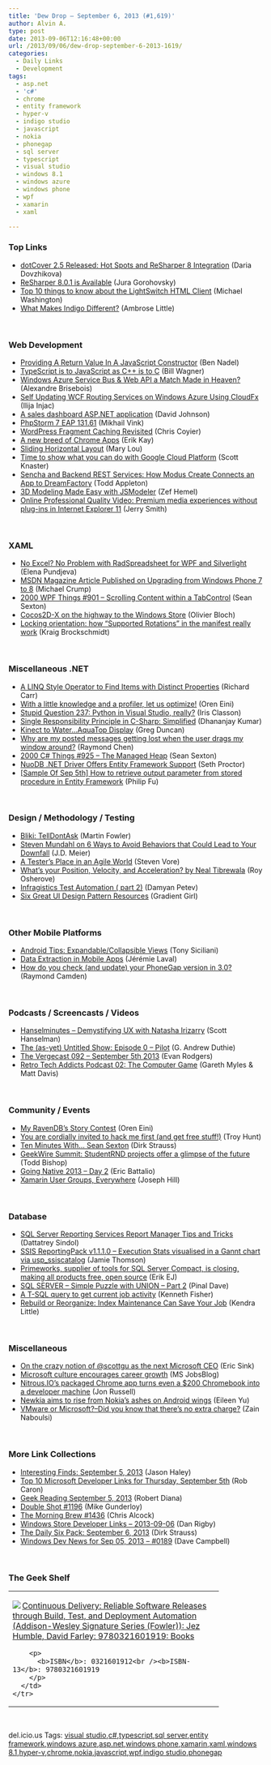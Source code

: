 ```yaml
---
title: 'Dew Drop – September 6, 2013 (#1,619)'
author: Alvin A.
type: post
date: 2013-09-06T12:16:48+00:00
url: /2013/09/06/dew-drop-september-6-2013-1619/
categories:
  - Daily Links
  - Development
tags:
  - asp.net
  - 'c#'
  - chrome
  - entity framework
  - hyper-v
  - indigo studio
  - javascript
  - nokia
  - phonegap
  - sql server
  - typescript
  - visual studio
  - windows 8.1
  - windows azure
  - windows phone
  - wpf
  - xamarin
  - xaml

---
```

### <a name="top"></a>Top Links

  * <a href="http://blogs.jetbrains.com/dotnet/2013/09/dotcover-25-released-hot-spots-and-resharper-8-integration/" target="_blank">dotCover 2.5 Released: Hot Spots and ReSharper 8 Integration</a> (Daria Dovzhikova)
  * <a href="http://blogs.jetbrains.com/dotnet/2013/09/resharper-801-is-available/" target="_blank">ReSharper 8.0.1 is Available</a> (Jura Gorohovsky)
  * <a href="http://lightswitchhelpwebsite.com/Blog/tabid/61/EntryId/2217/Top-10-things-to-know-about-the-LightSwitch-HTML-Client.aspx" target="_blank">Top 10 things to know about the LightSwitch HTML Client</a> (Michael Washington)
  * <a href="http://www.infragistics.com/community/blogs/indigo-studio/archive/2013/09/05/what-makes-indigo-different.aspx" target="_blank">What Makes Indigo Different?</a> (Ambrose Little)

&#160;

### <a name="web"></a>Web Development

  * <a href="http://www.bennadel.com/blog/2522-Providing-A-Return-Value-In-A-JavaScript-Constructor.htm" target="_blank">Providing A Return Value In A JavaScript Constructor</a> (Ben Nadel)
  * <a href="http://feedproxy.google.com/~r/billwagner/~3/jfh4rc9jGgo/typescript-is-to-javascript-as-c-is-to-c" target="_blank">TypeScript is to JavaScript as C++ is to C</a> (Bill Wagner)
  * <a href="http://alexandrebrisebois.wordpress.com/2013/09/05/windows-azure-service-bus-web-api-a-match-made-in-heaven/" target="_blank">Windows Azure Service Bus & Web API a Match Made in Heaven?</a> (Alexandre Brisebois)
  * <a href="http://feeds.dzone.com/~r/zones/dotnet/~3/VzMoo9axrug/self-updating-wcf-routing-2" target="_blank">Self Updating WCF Routing Services on Windows Azure Using CloudFx</a> (Ilija Injac)
  * <a href="http://feeds.dzone.com/~r/zones/css/~3/ovS-qFYmCUY/sales-dashboard-aspnet-0" target="_blank">A sales dashboard ASP.NET application</a> (David Johnson)
  * <a href="http://blog.jetbrains.com/phpstorm/2013/09/phpstorm-7-eap-131-61/?utm_source=rss&utm_medium=rss&utm_campaign=phpstorm-7-eap-131-61" target="_blank">PhpStorm 7 EAP 131.61</a> (Mikhail Vink)
  * <a href="http://css-tricks.com/wordpress-fragment-caching-revisited/" target="_blank">WordPress Fragment Caching Revisited</a> (Chris Coyier)
  * <a href="http://feedproxy.google.com/~r/blogspot/Egta/~3/z9Qtzda6cjs/a-new-breed-of-chrome-apps.html" target="_blank">A new breed of Chrome Apps</a> (Erik Kay)
  * <a href="http://feedproxy.google.com/~r/tympanus/~3/cLMWK5dNJ0U/" target="_blank">Sliding Horizontal Layout</a> (Mary Lou)
  * <a href="http://feedproxy.google.com/~r/GDBcode/~3/QMcvlzJAB-E/time-to-show-what-you-can-do-with.html" target="_blank">Time to show what you can do with Google Cloud Platform</a> (Scott Knaster)
  * <a href="http://feedproxy.google.com/~r/extblog/~3/Rg7evOsAuhU/" target="_blank">Sencha and Backend REST Services: How Modus Create Connects an App to DreamFactory</a> (Todd Appleton)
  * <a href="http://www.infoq.com/news/2013/09/jsmodeler" target="_blank">3D Modeling Made Easy with JSModeler</a> (Zef Hemel)
  * <a href="http://blogs.msdn.com/b/ie/archive/2013/09/05/online-professional-quality-video-premium-media-experiences-without-plug-ins-in-internet-explorer-11.aspx" target="_blank">Online Professional Quality Video: Premium media experiences without plug-ins in Internet Explorer 11</a> (Jerry Smith)

&#160;

### <a name="silverlight"></a>XAML

  * <a href="http://feedproxy.google.com/~r/Telerik/~3/3qZtZL-ZYDQ/no-excel-no-problem-with-radspreadsheet-for-wpf-and-silverlight" target="_blank">No Excel? No Problem with RadSpreadsheet for WPF and Silverlight</a> (Elena Pundjeva)
  * <a href="http://feedproxy.google.com/~r/MichaelCrump/~3/1c9Ddds26Q0/msdn-magazine-article-published-on-upgrading-from-windows-phone-7-to-8" target="_blank">MSDN Magazine Article Published on Upgrading from Windows Phone 7 to 8</a> (Michael Crump)
  * <a href="http://wpf.2000things.com/2013/09/06/901-scrolling-content-within-a-tabcontrol/" target="_blank">2000 WPF Things #901 – Scrolling Content within a TabControl</a> (Sean Sexton)
  * <a href="http://blogs.msdn.com/b/interoperability/archive/2013/09/05/cocos2d-x-on-the-highway-to-the-windows-store.aspx" target="_blank">Cocos2D-X on the highway to the Windows Store</a> (Olivier Bloch)
  * <a href="http://kraigbrockschmidt.com/blog/?p=1093" target="_blank">Locking orientation: how “Supported Rotations” in the manifest really work</a> (Kraig Brockschmidt)

&#160;

### <a name="dotnet"></a>Miscellaneous .NET

  * <a href="http://feedproxy.google.com/~r/BlackwaspLatestAdditions/~3/Ew0Lzfi4vx0/RSSLanding.aspx" target="_blank">A LINQ Style Operator to Find Items with Distinct Properties</a> (Richard Carr)
  * <a href="http://feedproxy.google.com/~r/AyendeRahien/~3/ZGTa6zK3zHo/with-a-little-knowledge-and-a-profiler-let-us-optimize" target="_blank">With a little knowledge and a profiler, let us optimize!</a> (Oren Eini)
  * <a href="http://irisclasson.com/2013/09/05/stupid-question-237-python-in-visual-studio-really/" target="_blank">Stupid Question 237: Python in Visual Studio, really?</a> (Iris Classon)
  * <a href="http://debugmode.net/2013/09/06/single-responsibility-principle-in-c-sharp-simplified/" target="_blank">Single Responsibility Principle in C-Sharp: Simplified</a> (Dhananjay Kumar)
  * <a href="http://channel9.msdn.com/coding4fun/kinect/Kinect-to-WaterAquaTop-Display" target="_blank">Kinect to Water&#8230;AquaTop Display</a> (Greg Duncan)
  * <a href="http://blogs.msdn.com/b/oldnewthing/archive/2013/09/05/10446457.aspx" target="_blank">Why are my posted messages getting lost when the user drags my window around?</a> (Raymond Chen)
  * <a href="http://csharp.2000things.com/2013/09/06/925-the-managed-heap/" target="_blank">2000 C# Things #925 – The Managed Heap</a> (Sean Sexton)
  * <a href="http://feeds.dzone.com/~r/zones/dotnet/~3/68cG5sCzUJI/nuodb-net-driver-offers-entity" target="_blank">NuoDB .NET Driver Offers Entity Framework Support</a> (Seth Proctor)
  * <a href="http://blogs.msdn.com/b/codefx/archive/2013/09/06/sample-of-sep-5th-how-to-retrieve-output-parameter-from-stored-procedure-in-entity-framework.aspx" target="_blank">[Sample Of Sep 5th] How to retrieve output parameter from stored procedure in Entity Framework</a> (Philip Fu)

&#160;

### <a name="design"></a>Design / Methodology / Testing

  * <a href="http://martinfowler.com/bliki/TellDontAsk.html" target="_blank">Bliki: TellDontAsk</a> (Martin Fowler)
  * <a href="http://feedproxy.google.com/~r/SourcesOfInsight/~3/DGZ8zacVTpc/" target="_blank">Steven Mundahl on 6 Ways to Avoid Behaviors that Could Lead to Your Downfall</a> (J.D. Meier)
  * <a href="http://feedproxy.google.com/~r/TestStudio/~3/zYLGMKIWl8I/A-Tester-s-Place-in-an-Agile-World.aspx" target="_blank">A Tester’s Place in an Agile World</a> (Steven Vore)
  * <a href="http://feedproxy.google.com/~r/5whys/~3/bKv5gaZEVJE/whats-your-position-velocity-and-acceleration-by-neal-tibrew.html" target="_blank">What&#8217;s your Position, Velocity, and Acceleration? by Neal Tibrewala</a> (Roy Osherove)
  * <a href="http://www.infragistics.com/community/blogs/damyan_petev/archive/2013/09/05/infragistics-test-automation-part-2.aspx" target="_blank">Infragistics Test Automation ( part 2)</a> (Damyan Petev)
  * <a href="http://www.infragistics.com/community/blogs/gradientgirl/archive/2013/09/05/six-great-websites-where-you-can-find-user-interface-design-patterns.aspx" target="_blank">Six Great UI Design Pattern Resources</a> (Gradient Girl)

&#160;

### <a name="mobile"></a>Other Mobile Platforms

  * <a href="http://java.dzone.com/articles/android-tips" target="_blank">Android Tips: Expandable/Collapsible Views</a> (Tony Siciliani)
  * <a href="http://blog.xamarin.com/data-extraction-in-mobile-apps/" target="_blank">Data Extraction in Mobile Apps</a> (Jérémie Laval)
  * <a href="http://architects.dzone.com/articles/how-do-you-check-and-update" target="_blank">How do you check (and update) your PhoneGap version in 3.0?</a> (Raymond Camden)

&#160;

### <a name="podcasts"></a>Podcasts / Screencasts / Videos

  * <a href="http://feedproxy.google.com/~r/HanselminutesWMA/~3/Godi_MLACFQ/default.aspx" target="_blank">Hanselminutes &#8211; Demystifying UX with Natasha Irizarry</a> (Scott Hanselman)
  * <a href="http://feeds.devhammer.net/~r/devhammer/~3/kEJyCLLR1bE/the-as-yet-untitled-show-episode-0---pilot" target="_blank">The (as-yet) Untitled Show: Episode 0 &#8211; Pilot</a> (G. Andrew Duthie)
  * <a href="http://www.theverge.com/2013/9/5/4698868/the-vergecast-092-september-5th-2013" target="_blank">The Vergecast 092 &#8211; September 5th 2013</a> (Evan Rodgers)
  * <a href="http://www.tracyandmatt.co.uk/blogs/index.php/retro-tech-addicts-podcast-02-the-comput" target="_blank">Retro Tech Addicts Podcast 02: The Computer Game</a> (Gareth Myles & Matt Davis)

&#160;

### <a name="events"></a>Community / Events

  * <a href="http://feedproxy.google.com/~r/AyendeRahien/~3/G7hQE1vMrCc/my-ravendbs-story-contest" target="_blank">My RavenDB’s Story Contest</a> (Oren Eini)
  * <a href="http://feedproxy.google.com/~r/TroyHunt/~3/0paRGJTTM4g/you-are-cordially-invited-to-hack-me.html" target="_blank">You are cordially invited to hack me first (and get free stuff!)</a> (Troy Hunt)
  * <a href="http://feeds.feedblitz.com/~/46029241/0/dirkstrauss~Ten-Minutes-With-Sean-Sexton" target="_blank">Ten Minutes With… Sean Sexton</a> (Dirk Strauss)
  * <a href="http://feedproxy.google.com/~r/geekwire/~3/GyNVsHRNHt4/" target="_blank">GeekWire Summit: StudentRND projects offer a glimpse of the future</a> (Todd Bishop)
  * <a href="http://blogs.msdn.com/b/vcblog/archive/2013/09/05/going-native-2013-day-2.aspx" target="_blank">Going Native 2013 &#8211; Day 2</a> (Eric Battalio)
  * <a href="http://blog.xamarin.com/xamarin-user-groups-everywhere/" target="_blank">Xamarin User Groups, Everywhere</a> (Joseph Hill)

&#160;

### <a name="sql"></a>Database

  * <a href="http://feedproxy.google.com/~r/MSSQLTips-LatestSqlServerTips/~3/JqSWlncOW6g/tip.asp" target="_blank">SQL Server Reporting Services Report Manager Tips and Tricks</a> (Dattatrey Sindol)
  * <a href="http://feedproxy.google.com/~r/jamiet/~3/EtjwqCIwfKg/ssis-reportingpack-v1-1-1-0-execution-stats-visualised-in-a-gannt-chart-via-usp-ssiscatalog.aspx" target="_blank">SSIS ReportingPack v1.1.1.0 – Execution Stats visualised in a Gannt chart via usp_ssiscatalog</a> (Jamie Thomson)
  * <a href="http://feedproxy.google.com/~r/ErikejBlogsAboutSqlCompactnetAndRelatedStuff/~3/CpaAONb2hfI/primeworks-supplier-of-tools-for-sql.html" target="_blank">Primeworks, supplier of tools for SQL Server Compact, is closing, making all products free, open source</a> (Erik EJ)
  * <a href="http://blog.sqlauthority.com/2013/09/06/sql-server-simple-puzzle-with-union-part-2/" target="_blank">SQL SERVER – Simple Puzzle with UNION – Part 2</a> (Pinal Dave)
  * <a href="http://www.sqlservercentral.com/blogs/sqlstudies/2013/09/05/a-t-sql-query-to-get-current-job-activity/" target="_blank">A T-SQL query to get current job activity</a> (Kenneth Fisher)
  * <a href="http://feedproxy.google.com/~r/BrentOzar-SqlServerDba/~3/Tug1sVz9TJU/" target="_blank">Rebuild or Reorganize: Index Maintenance Can Save Your Job</a> (Kendra Little)

&#160;

### <a name="misc"></a>Miscellaneous

  * <a href="http://www.ericsink.com/entries/next_msft_ceo.html" target="_blank">On the crazy notion of @scottgu as the next Microsoft CEO</a> (Eric Sink)
  * <a href="http://feeds.microsoftjobsblog.com/~r/MicrosoftJobsBlog/~3/H4uzIjVZRSc/" target="_blank">Microsoft culture encourages career growth</a> (MS JobsBlog)
  * <a href="http://thenextweb.com/apps/2013/09/06/nitrous-ios-packaged-chrome-app-turns-even-a-200-chromebook-into-a-developer-machine/?utm_source=feedburner&utm_medium=feed&utm_campaign=Feed:+TheNextWeb+(The+Next+Web+All+Stories)" target="_blank">Nitrous.IO’s packaged Chrome app turns even a $200 Chromebook into a developer machine</a> (Jon Russell)
  * <a href="http://feedproxy.google.com/~r/cnet/tcoc/~3/wTrNhR4Sd2Y/story01.htm" target="_blank">Newkia aims to rise from Nokia&#8217;s ashes on Android wings</a> (Eileen Yu)
  * <a href="http://feedproxy.google.com/~r/zainnab/~3/rNAf-LnpUQc/vmware-or-microsoft-did-you-know-that-there-s-no-extra-charge.aspx" target="_blank">VMware or Microsoft?–Did you know that there’s no extra charge?</a> (Zain Naboulsi)

&#160;

### <a name="links"></a>More Link Collections

  * <a href="http://jasonhaley.com/blog/post/2013/09/05/Interesting-Finds-September-5-2013.aspx" target="_blank">Interesting Finds: September 5, 2013</a> (Jason Haley)
  * <a href="http://blogs.msdn.com/b/robcaron/archive/2013/09/05/top-10-microsoft-developer-links-for-thursday-september-5th.aspx" target="_blank">Top 10 Microsoft Developer Links for Thursday, September 5th</a> (Rob Caron)
  * <a href="http://feeds.regulargeek.com/~r/RegularGeek/~3/1g3hbP2F2Js/" target="_blank">Geek Reading September 5, 2013</a> (Robert Diana)
  * <a href="http://afreshcup.com/home/2013/9/6/double-shot-1196.html" target="_blank">Double Shot #1196</a> (Mike Gunderloy)
  * <a href="http://feedproxy.google.com/~r/ReflectivePerspective/~3/68qeU51cCjA/" target="_blank">The Morning Brew #1436</a> (Chris Alcock)
  * <a href="http://feedproxy.google.com/~r/DanRigby/~3/iuG-QLSD2Zk/" target="_blank">Windows Store Developer Links &#8211; 2013-09-06</a> (Dan Rigby)
  * <a href="http://feeds.feedblitz.com/~/46027810/0/dirkstrauss~The-Daily-Six-Pack-September" target="_blank">The Daily Six Pack: September 6, 2013</a> (Dirk Strauss)
  * <a href="http://www.windowsdevnews.com/Blogs.aspx?ID=262" target="_blank">Windows Dev News for Sep 05, 2013 &#8211; #0189</a> (Dave Campbell)

&#160;

### <a name="shelf"></a>The Geek Shelf

<div id="scid:7dc1bd33-94bd-46fd-a20b-0131235bcd47:19b6ad44-1ada-4981-bc9b-b1992611bec5" class="wlWriterEditableSmartContent" style="float: none; padding-bottom: 0px; padding-top: 0px; padding-left: 0px; margin: 0px; display: inline; padding-right: 0px">
  <table cellspacing="0" cellpadding="2" width="400" border="0" unselectable="on">
    <tr>
      <td valign="top" width="400">
        <p>
          <a title="Continuous Delivery: Reliable Software Releases through Build, Test, and Deployment Automation (Addison-Wesley Signature Series (Fowler)): Jez Humble, David Farley: 9780321601919: Books" href="http://www.amazon.com/exec/obidos/ASIN/0321601912/alvinashcraft-20"><img data-recalc-dims="1" decoding="async" src="https://i0.wp.com/images.amazon.com/images/P/0321601912.01.MZZZZZZZ.jpg?w=660" border="0" align="left" style="float:left" />Continuous Delivery: Reliable Software Releases through Build, Test, and Deployment Automation (Addison-Wesley Signature Series (Fowler)): Jez Humble, David Farley: 9780321601919: Books</a>
        </p>
        
        <p>
          <b>ISBN</b>: 0321601912<br /><b>ISBN-13</b>: 9780321601919
        </p>
      </td>
    </tr>
  </table>
</div>

&#160;

<div id="scid:0767317B-992E-4b12-91E0-4F059A8CECA8:80a3154c-631f-466c-bd86-e2d237d44204" class="wlWriterEditableSmartContent" style="float: none; padding-bottom: 0px; padding-top: 0px; padding-left: 0px; margin: 0px; display: inline; padding-right: 0px">
  del.icio.us Tags: <a href="http://del.icio.us/popular/visual+studio" rel="tag">visual studio</a>,<a href="http://del.icio.us/popular/c%23" rel="tag">c#</a>,<a href="http://del.icio.us/popular/typescript" rel="tag">typescript</a>,<a href="http://del.icio.us/popular/sql+server" rel="tag">sql server</a>,<a href="http://del.icio.us/popular/entity+framework" rel="tag">entity framework</a>,<a href="http://del.icio.us/popular/windows+azure" rel="tag">windows azure</a>,<a href="http://del.icio.us/popular/asp.net" rel="tag">asp.net</a>,<a href="http://del.icio.us/popular/windows+phone" rel="tag">windows phone</a>,<a href="http://del.icio.us/popular/xamarin" rel="tag">xamarin</a>,<a href="http://del.icio.us/popular/xaml" rel="tag">xaml</a>,<a href="http://del.icio.us/popular/windows+8.1" rel="tag">windows 8.1</a>,<a href="http://del.icio.us/popular/hyper-v" rel="tag">hyper-v</a>,<a href="http://del.icio.us/popular/chrome" rel="tag">chrome</a>,<a href="http://del.icio.us/popular/nokia" rel="tag">nokia</a>,<a href="http://del.icio.us/popular/javascript" rel="tag">javascript</a>,<a href="http://del.icio.us/popular/wpf" rel="tag">wpf</a>,<a href="http://del.icio.us/popular/indigo+studio" rel="tag">indigo studio</a>,<a href="http://del.icio.us/popular/phonegap" rel="tag">phonegap</a>
</div>